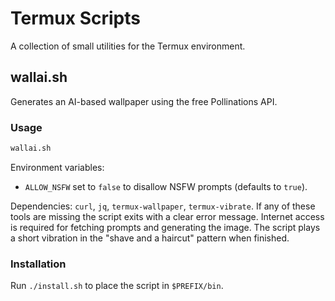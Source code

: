 # Termux Scripts

A collection of small utilities for the Termux environment.

## wallai.sh

Generates an AI-based wallpaper using the free Pollinations API.

### Usage
```bash
wallai.sh
```

Environment variables:
- `ALLOW_NSFW` set to `false` to disallow NSFW prompts (defaults to `true`).

Dependencies: `curl`, `jq`, `termux-wallpaper`, `termux-vibrate`.
If any of these tools are missing the script exits with a clear error
message. Internet access is required for fetching prompts and generating
the image. The script plays a short vibration in the "shave and a haircut" pattern when finished.

### Installation
Run `./install.sh` to place the script in `$PREFIX/bin`.
